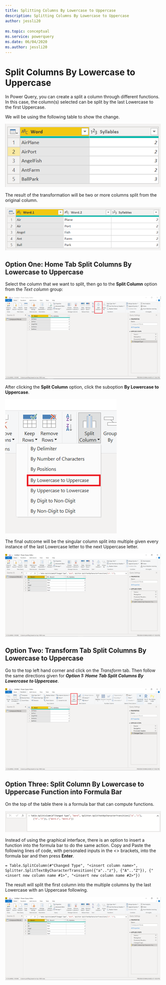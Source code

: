 ```yaml
---
title: Splitting Columns By Lowercase to Uppercase
description: Splitting Columns By Lowercase to Uppercase
author: jessli20

ms.topic: conceptual
ms.service: powerquery
ms.date: 06/04/2020
ms.author: jessli20
---
```


# Split Columns By Lowercase to Uppercase

In Power Query, you can create a split a column through different functions.
In this case, the column(s) selected can be split by the last Lowercase to the first Uppercase.

We will be using the following table to show the change.

![Before](images/splitColumnsBeforeTableLU.PNG)

The result of the transformation will be two or more columns split from the original column.

![After](images/splitColumnsAfterTableLU.PNG)

## Option One: Home Tab Split Columns By Lowercase to Uppercase 

Select the column that we want to split, then go to the **Split Column** option from the *Text column* group:

![HomeTab](images/splitColumnsHomeTabLU.PNG)

After clicking the **Split Column** option, click the suboption **By Lowercase to Uppercase**.

![Split Column Dropdown](images/splitColumnsDropdownLU.PNG)

The final outcome will be the singular column split into multiple given every instance of the last Lowercase letter to the next Uppercase letter.

![Split Column Dropdown](images/splitColumnsAfterFunctionLU.PNG)

## Option Two: Transform Tab Split Columns By Lowercase to Uppercase 

Go to the top left hand corner and click on the *Transform* tab. Then follow the same directions given for ***Option 1: Home Tab Split Columns By Lowercase to Uppercase***.

![HomeTab](images/splitColumnsTransformTabLU.PNG)


## Option Three: Split Column By Lowercase to Uppercase Function into Formula Bar

On the top of the table there is a formula bar that can compute functions. 

![Function](images/splitColumnsFunctionLU.PNG)

Instead of using the graphical interface, there is an option to insert a function into the formula bar to do the same action. Copy and Paste the following lines of code, with personaled inputs in the <> brackets, into the formula bar and then press **Enter**.

```
= Table.SplitColumn(#"Changed Type", "<insert column name>", Splitter.SplitTextByCharacterTransition({"a".."z"}, {"A".."Z"}), {"<insert new column name #1>", "<insert new column name #2>"})
```
The result will split the first column into the multiple columns by the last Lowercase with an Uppercase following.

![Function After](images/splitColumnsAfterFunctionLU.PNG)

